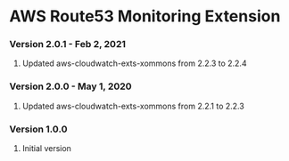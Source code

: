 # AWS Route53 Monitoring Extension

### Version 2.0.1 - Feb 2, 2021
1. Updated aws-cloudwatch-exts-xommons from 2.2.3 to 2.2.4

### Version 2.0.0 - May 1, 2020
1. Updated aws-cloudwatch-exts-xommons from 2.2.1 to 2.2.3

### Version 1.0.0 
1. Initial version

